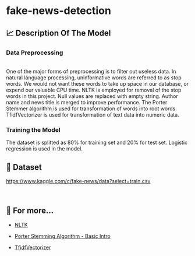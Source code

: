 # fake-news-detection

## :chart_with_upwards_trend:	 Description Of The Model
### Data Preprocessing 
</br>
One of the major forms of preprocessing is to filter out useless data. In natural language processing, uninformative words are referred to as stop words. We would not want these words to take up space in our database, or expend our valuable CPU time. NLTK is employed for removal of the stop words in this project. Null values are replaced with empty string. Author name and news title is merged to improve performance. The Porter Stemmer algorithm is used for transformation of words into root words. TfidfVectorizer is used for transformation of text data into numeric data.
 </br>

### Training the Model </br>
The dataset is splitted as 80% for training set and 20% for test set. Logistic regression is used in the model.

## :newspaper:	 Dataset
https://www.kaggle.com/c/fake-news/data?select=train.csv

</br>

## :mag_right: For more...

- [NLTK](https://www.nltk.org)

- [Porter Stemming Algorithm - Basic Intro](https://vijinimallawaarachchi.com/2017/05/09/porter-stemming-algorithm/)

- [TfidfVectorizer](https://scikit-learn.org/stable/modules/generated/sklearn.feature_extraction.text.TfidfVectorizer.html)
